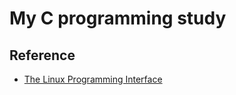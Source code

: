 # My C programming study

## Reference

- [The Linux Programming Interface](https://www.oreilly.com/library/view/the-linux-programming/9781593272203/)
